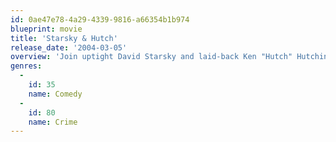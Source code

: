 ```yaml
---
id: 0ae47e78-4a29-4339-9816-a66354b1b974
blueprint: movie
title: 'Starsky & Hutch'
release_date: '2004-03-05'
overview: 'Join uptight David Starsky and laid-back Ken "Hutch" Hutchinson as they''re paired for the first time as undercover cops. The new partners must overcome their differences to solve an important case with help from street informant Huggy Bear and persuasive criminal Reese Feldman.'
genres:
  -
    id: 35
    name: Comedy
  -
    id: 80
    name: Crime
---
```

